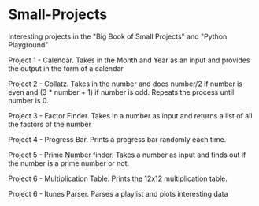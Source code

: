 # Small-Projects
Interesting projects in the "Big Book of Small Projects" and "Python Playground"

Project 1 - Calendar. Takes in the Month and Year as an input and provides the output in the form of a calendar

Project 2 - Collatz. Takes in the number and does number/2 if number is even and (3 * number + 1) if number is odd. Repeats the process until number is 0.

Project 3 - Factor Finder. Takes in a number as input and returns a list of all the factors of the number

Project 4 - Progress Bar. Prints a progress bar randomly each time.

Project 5 - Prime Number finder. Takes a number as input and finds out if the number is a prime number or not.

Project 6 - Multiplication Table. Prints the 12x12 multiplication table.

Project 6 - Itunes Parser. Parses a playlist and plots interesting data
